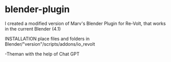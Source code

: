 # blender-plugin
I created a modified version of Marv's Blender Plugin for Re-Volt, that works in the current Blender (4.1)

INSTALLATION
place files and folders in Blender/"version"/scripts/addons/io_revolt

-Theman with the help of Chat GPT